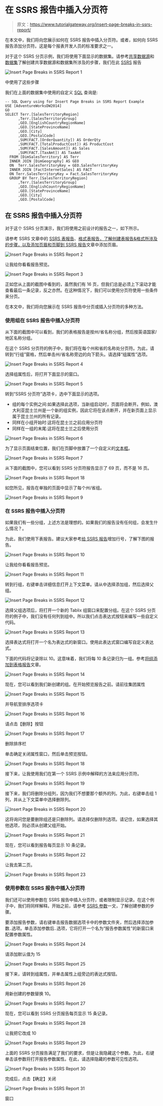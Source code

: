 # 在 SSRS 报告中插入分页符

> 原文：<https://www.tutorialgateway.org/insert-page-breaks-in-ssrs-report/>

在本文中，我们将向您展示如何在 SSRS 报告中插入分页符。或者，如何向 SSRS 报告添加分页符。这是每个报表开发人员的标准要求之一。

对于这个 SSRS 分页示例，我们将使用下面显示的数据集。请参考[共享数据源](https://www.tutorialgateway.org/ssrs-shared-data-source/)和[数据集](https://www.tutorialgateway.org/shared-dataset-in-ssrs/)了解创建共享数据源和数据集所涉及的步骤，我们在此 [SSRS](https://www.tutorialgateway.org/ssrs/) 报告

![Insert Page Breaks in SSRS Report 1](img/143d71d7585865416b9aaed101e6177c.png)

中使用了这些步骤

我们在上面的数据集中使用的自定义 [SQL](https://www.tutorialgateway.org/sql/) 查询是:

```
-- SQL Query using for Insert Page Breaks in SSRS Report Example
USE [AdventureWorksDW2014]
GO
SELECT Terr.[SalesTerritoryRegion]
      ,Terr.[SalesTerritoryGroup]
      ,GEO.[EnglishCountryRegionName]
      ,GEO.[StateProvinceName]
      ,GEO.[City]
      ,GEO.[PostalCode]
      ,SUM(FACT.[OrderQuantity]) AS OrderQty
      ,SUM(FACT.[TotalProductCost]) AS ProductCost
      ,SUM(FACT.[SalesAmount]) AS Sales
      ,SUM(FACT.[TaxAmt]) AS TaxAmt
  FROM [DimSalesTerritory] AS Terr
  INNER JOIN [DimGeography] AS GEO
  ON  Terr.SalesTerritoryKey = GEO.SalesTerritoryKey
  INNER JOIN [FactInternetSales] AS FACT
  ON Terr.SalesTerritoryKey = Fact.SalesTerritoryKey
  GROUP BY Terr.[SalesTerritoryRegion]
      ,Terr.[SalesTerritoryGroup]
      ,GEO.[EnglishCountryRegionName]
      ,GEO.[StateProvinceName]
      ,GEO.[City]
      ,GEO.[PostalCode]
```

## 在 SSRS 报告中插入分页符

对于这个 SSRS 分页演示，我们将使用之前设计的报告之一，如下所示。

请参考 SSRS 文章中的 [SSRS 表报告](https://www.tutorialgateway.org/ssrs-table-report/)、[格式表报告，了解创建表报告&格式所涉及的步骤，以及](https://www.tutorialgateway.org/format-table-report-in-ssrs/)[添加页眉和页脚到 SSRS 报告](https://www.tutorialgateway.org/add-headers-and-footers-to-ssrs-report/)文章中添加页眉。

![Insert Page Breaks in SSRS Report 2](img/60a78664d4fff3de85d117d5bab60d2b.png)

让我给你看看报告预览。

![Insert Page Breaks in SSRS Report 3](img/6a89a5e2ef8dd971025dbe8359099a03.png)

正如您从上面的截图中看到的，虽然我们有 16 页，但我们总是必须上下滚动才能查看最后一条记录，反之亦然。在这种情况下，我们可以使用分页符使用一些条件来分页。

在本文中，我们将向您展示在 SSRS 报告中分页或插入分页符的多种方法。

### 使用组在 SSRS 报告中插入分页符

从下面的截图中可以看到，我们的表格报告是按州/省名称分组，然后按英语国家/地区名称分组。

在这个 SSRS 分页符的例子中，我们将在每个州和省的名称处分页符。为此，请转到“行组”窗格，然后单击州/省名称旁边的向下箭头。请选择“组属性”选项。

![Insert Page Breaks in SSRS Report 4](img/5817c418d813a3f722d9ff76aa04653e.png)

选择组属性后，将打开下面显示的窗口。

![Insert Page Breaks in SSRS Report 5](img/c5e804ceb9db0a9b0f74a2a08e56c374.png)

转到“SSRS 分页符”选项卡，选中下面显示的选项。

*   组的每个实例之间:如果选择此选项，当新组启动时，页面将会断开。例如，澳大利亚昆士兰州是一个新的组实例，因此它将在该点断开，并在新页面上显示属于昆士兰州的所有记录。
*   同样在小组开始时:这将在昆士兰之前应用分页符
*   同样在一组的末尾:这将在昆士兰之后使用分页

![Insert Page Breaks in SSRS Report 6](img/253786bd23f3798e085563df14e84394.png)

为了显示页面结束位置，我们在页脚中放置了一个自定义的[文本框](https://www.tutorialgateway.org/add-textbox-to-ssrs-report/)。

![Insert Page Breaks in SSRS Report 7](img/1095cf5268b76dd5030b5f850cc92ab6.png)

从下面的截图中，您可以看到 SSRS 分页符报告显示了 69 页，而不是 16 页。

![Insert Page Breaks in SSRS Report 18](img/243fd35fd9b94e80e568b8c79525c8d9.png)

如您所见，报告在单独的页面中显示了每个州/省组。

![Insert Page Breaks in SSRS Report 9](img/005e6d95116e6b081f2e288178c3c7f8.png)

### 在 SSRS 报告中插入分页符

如果我们有一些分组，上述方法是理想的。如果我们的报告没有任何组，会发生什么情况？。

为此，我们使用下表报告。建议大家参考[给 SSRS 报告](https://www.tutorialgateway.org/add-row-numbers-to-ssrs-report/)增加行号，了解下图的报告。

![Insert Page Breaks in SSRS Report 10](img/ba7e38884cea86b6ca8fead3eadf96cb.png)

让我给你看看报告预览。

![Insert Page Breaks in SSRS Report 11](img/46380c3b44759b10a9e3bf210812a26a.png)

转到行组，右键单击详细信息打开上下文菜单。请从中选择添加组，然后选择父组。

![Insert Page Breaks in SSRS Report 12](img/5d3531674ecdeeac36c50d19c26a8c96.png)

选择父组选项后，将打开一个新的 Tablix 组窗口来配置分组。在这个 SSRS 分页符的例子中，我们没有任何列到组中。所以我们点击表达式按钮来编写一些自定义代码。

![Insert Page Breaks in SSRS Report 13](img/93673d8c7b7396d34d3a52d06a8e76a9.png)

选择表达式将打开一个名为表达式的新窗口。使用此表达式窗口编写自定义表达式。

下面的代码将记录除以 10。这意味着，我们将每 10 条记录归为一组。参考[将组添加到表格报告](https://www.tutorialgateway.org/ssrs-grouping-in-table-reports/)文章。

![Insert Page Breaks in SSRS Report 14](img/74b4bceac5153de2067c7a50d1dc3caa.png)

现在，您可以看到我们新创建的组。在开始预览报告之前。请前往集团属性

![Insert Page Breaks in SSRS Report 15](img/413d0b20713628100a1c473e3c42d983.png)

并导航至排序选项卡

![Insert Page Breaks in SSRS Report 16](img/e1621cc1adb66b16de2fed36f0fa5486.png)

请点击【删除】按钮

![Insert Page Breaks in SSRS Report 17](img/b4ed3be21049b8d495efb795c0b59b28.png)

删除排序栏

单击确定关闭属性窗口，然后单击预览按钮。

![Insert Page Breaks in SSRS Report 18](img/a015ee76e1caa51663522698d7684423.png)

接下来，让我使用我们在第一个 SSRS 示例中解释的方法来应用分页符。

![Insert Page Breaks in SSRS Report 19](img/0e3d23c97fe2b378b19e05f6fc499852.png)

接下来，我们将删除分组列，因为我们不想要那个额外的列。为此，右键单击组 1 列，并从上下文菜单中选择删除列。

![Insert Page Breaks in SSRS Report 20](img/9520ab5be937e01976e9e35f32134153.png)

这将询问您是要删除组还是只删除列。请选择仅删除列选项。请记住，如果选择其他选项，则必须从创建父组开始。

![Insert Page Breaks in SSRS Report 21](img/2c9cc5c876c3a985625338c01cb0d510.png)

现在，您可以看到报告每页显示 10 条记录。

![Insert Page Breaks in SSRS Report 22](img/dc0f4a0e6991b7bf5d1715f5bf47b70e.png)

让我去第二页。

![Insert Page Breaks in SSRS Report 23](img/d8991805df2036453c964b932f22cd2b.png)

### 使用参数在 SSRS 报告中插入分页符

我们还可以使用参数在 SSRS 报告中插入分页符，或者限制显示记录。在这个例子中，我们将同样解释。开始之前，请参考 [SSRS 参数](https://www.tutorialgateway.org/ssrs-report-parameters/)一文，了解创建参数的步骤。

要添加报告参数，请右键单击报告数据选项卡中的参数文件夹，然后选择添加参数..选项。单击添加参数后..选项，它将打开一个名为“报告参数属性”的新窗口来配置参数属性。

![Insert Page Breaks in SSRS Report 24](img/58071306570c0516b433e84e7ea6f5d7.png)

请添加默认值为 15

![Insert Page Breaks in SSRS Report 25](img/5166859919789a89937a6acb272c8e46.png)

接下来，请转到组属性，并单击属性上组旁边的表达式按钮。

![Insert Page Breaks in SSRS Report 26](img/bc1537e9d5df8842cdf8ee5915eda0f1.png)

用新创建的参数替换 10。

![Insert Page Breaks in SSRS Report 27](img/e915a3923afb0d6de74520930bc5f958.png)

现在，您可以看到 SSRS 分页报告每页显示 15 条记录。

![Insert Page Breaks in SSRS Report 28](img/fbac9cffbf8c7832ccb501ade79eeab2.png)

让我把它改成 10

![Insert Page Breaks in SSRS Report 29](img/488f433fedc96cb28f02bb2d85ea1da1.png)

上面的 SSRS 分页报告满足了我们的要求，但是让我隐藏这个参数。为此，右键单击该参数将打开报告参数属性。在此，请选择隐藏的参数可见性选项。

![Insert Page Breaks in SSRS Report 30](img/c93662e447daa3a7a72289d57db6913f.png)

完成后，点击【确定】关闭

![Insert Page Breaks in SSRS Report 31](img/9e69ad51a1d826f5d5c948d3405e31a6.png)

窗口